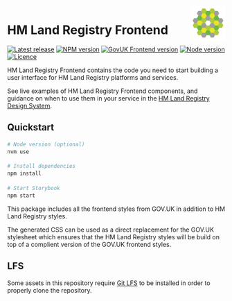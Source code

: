 <img src="./src/hmlr/assets/images/hmlr_icon.svg" alt="HM Land Registry logo" title="HM Land Registry" align="right" width="80" />

# HM Land Registry Frontend

[![Latest release](https://img.shields.io/github/v/release/LandRegistry/hmlr-frontend?style=flat-square&logo=github&logoColor=white&sort=semver)](https://github.com/LandRegistry/hmlr-frontend/releases)
[![NPM version](https://img.shields.io/npm/v/@hmlr/frontend?style=flat-square&logo=npm&logoColor=white)](https://www.npmjs.com/package/@hmlr/frontend)
[![GovUK Frontend version](https://img.shields.io/npm/dependency-version/@hmlr/frontend/govuk-frontend?style=flat-square)](https://www.npmjs.com/package/govuk-frontend)
[![Node version](https://img.shields.io/node/v-lts/@hmlr/frontend?style=flat-square&logo=nodedotjs&logoColor=white)](https://github.com/LandRegistry/hmlr-frontend/blob/main/.nvmrc)
[![Licence](https://img.shields.io/github/license/LandRegistry/hmlr-frontend?style=flat-square)](https://github.com/LandRegistry/hmlr-frontend/blob/main/LICENCE)

HM Land Registry Frontend contains the code you need to start building a user interface for HM Land Registry platforms and services.

See live examples of HM Land Registry Frontend components, and guidance on when to use them in your service in the [HM Land Registry Design System](https://github.com/LandRegistry/hmlr-design-system).

## Quickstart

```sh
# Node version (optional)
nvm use

# Install dependencies
npm install

# Start Storybook
npm start
```

This package includes all the frontend styles from GOV.UK in addition to HM Land Registry styles.

The generated CSS can be used as a direct replacement for the GOV.UK stylesheet which ensures that the HM Land Registry styles will be build on top of a complient version of the GOV.UK frontend styles.

## LFS

Some assets in this repository require [Git LFS](https://git-lfs.github.com/) to be installed in order to properly clone the repository.

